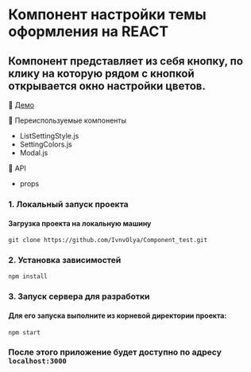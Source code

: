 
# Компонент настройки темы оформления на REACT
## Компонент представляет из себя кнопку, по клику на которую рядом с кнопкой открывается окно настройки цветов.

:tada: [Демо](https://component-test.hostman.site/)

:large_blue_circle: Переиспользуемые компоненты
- ListSettingStyle.js
- SettingColors.js
- Modal.js

:large_blue_circle: API
- props


### 1. Локальный запуск проекта</h3>
#### Загрузка проекта на локальную машину</h4>

```
git clone https://github.com/IvnvOlya/Component_test.git
```

### 2. Установка зависимостей

```
npm install
```

### 3. Запуск сервера для разработки
#### Для его запуска выполните из корневой директории проекта:

```
npm start
```

### После этого приложение будет доступно по адресу ``` localhost:3000 ```
